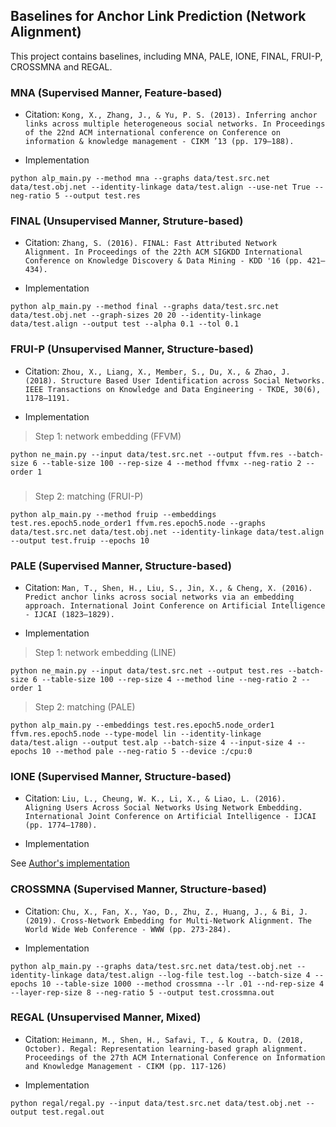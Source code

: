 ## Baselines for Anchor Link Prediction (Network Alignment)

This project contains baselines, including MNA, PALE, IONE, FINAL, FRUI-P, CROSSMNA and REGAL.

### MNA (Supervised Manner, Feature-based)

+ Citation: ``Kong, X., Zhang, J., & Yu, P. S. (2013). Inferring anchor links across multiple heterogeneous social networks. In Proceedings of the 22nd ACM international conference on Conference on information & knowledge management - CIKM ’13 (pp. 179–188).``

+ Implementation

```shell
python alp_main.py --method mna --graphs data/test.src.net data/test.obj.net --identity-linkage data/test.align --use-net True --neg-ratio 5 --output test.res
```

### FINAL (Unsupervised Manner, Struture-based)

+ Citation: ``Zhang, S. (2016). FINAL: Fast Attributed Network Alignment. In Proceedings of the 22th ACM SIGKDD International Conference on Knowledge Discovery & Data Mining - KDD '16 (pp. 421–434).``

+ Implementation

```shell
python alp_main.py --method final --graphs data/test.src.net data/test.obj.net --graph-sizes 20 20 --identity-linkage data/test.align --output test --alpha 0.1 --tol 0.1
```

### FRUI-P (Unsupervised Manner, Structure-based)
+ Citation: ``Zhou, X., Liang, X., Member, S., Du, X., & Zhao, J. (2018). Structure Based User Identification across Social Networks. IEEE Transactions on Knowledge and Data Engineering - TKDE, 30(6), 1178–1191.``

+ Implementation

> Step 1: network embedding (FFVM)
```shell
python ne_main.py --input data/test.src.net --output ffvm.res --batch-size 6 --table-size 100 --rep-size 4 --method ffvmx --neg-ratio 2 --order 1
```

### 

> Step 2: matching (FRUI-P)
```shell
python alp_main.py --method fruip --embeddings test.res.epoch5.node_order1 ffvm.res.epoch5.node --graphs data/test.src.net data/test.obj.net --identity-linkage data/test.align --output test.fruip --epochs 10
```

### PALE (Supervised Manner, Structure-based)

+ Citation: ``Man, T., Shen, H., Liu, S., Jin, X., & Cheng, X. (2016). Predict anchor links across social networks via an embedding approach. International Joint Conference on Artificial Intelligence - IJCAI (1823–1829).``

+ Implementation

> Step 1: network embedding (LINE)

```shell
python ne_main.py --input data/test.src.net --output test.res --batch-size 6 --table-size 100 --rep-size 4 --method line --neg-ratio 2 --order 1
```

> Step 2: matching (PALE)

```shell
python alp_main.py --embeddings test.res.epoch5.node_order1 ffvm.res.epoch5.node --type-model lin --identity-linkage data/test.align --output test.alp --batch-size 4 --input-size 4 --epochs 10 --method pale --neg-ratio 5 --device :/cpu:0
```

### IONE (Supervised Manner, Structure-based)

+ Citation: ``Liu, L., Cheung, W. K., Li, X., & Liao, L. (2016). Aligning Users Across Social Networks Using Network Embedding. International Joint Conference on Artificial Intelligence - IJCAI (pp. 1774–1780).``

+ Implementation

See [Author's implementation](https://github.com/ColaLL/IONE)

### CROSSMNA (Supervised Manner, Structure-based)

+ Citation: ``Chu, X., Fan, X., Yao, D., Zhu, Z., Huang, J., & Bi, J. (2019). Cross-Network Embedding for Multi-Network Alignment. The World Wide Web Conference - WWW (pp. 273-284).``

+ Implementation

```shell
python alp_main.py --graphs data/test.src.net data/test.obj.net --identity-linkage data/test.align --log-file test.log --batch-size 4 --epochs 10 --table-size 1000 --method crossmna --lr .01 --nd-rep-size 4 --layer-rep-size 8 --neg-ratio 5 --output test.crossmna.out
```

### REGAL (Unsupervised Manner, Mixed)

+ Citation: ``Heimann, M., Shen, H., Safavi, T., & Koutra, D. (2018, October). Regal: Representation learning-based graph alignment. Proceedings of the 27th ACM International Conference on Information and Knowledge Management - CIKM (pp. 117-126)``

+ Implementation

```shell
python regal/regal.py --input data/test.src.net data/test.obj.net --output test.regal.out
```
